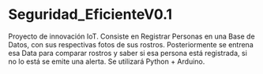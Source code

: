 # Seguridad_EficienteV0.1
Proyecto de innovación IoT.
Consiste en Registrar Personas en una Base de Datos, con sus respectivas fotos de sus rostros.
Posteriormente se entrena esa Data para comparar rostros y saber si esa persona está registrada,
si no lo está se emite una alerta.
Se utilizará Python + Arduino.
